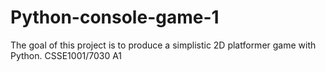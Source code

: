 # Python-console-game-1
The goal of this project is to produce a simplistic 2D platformer game with Python. CSSE1001/7030 A1
